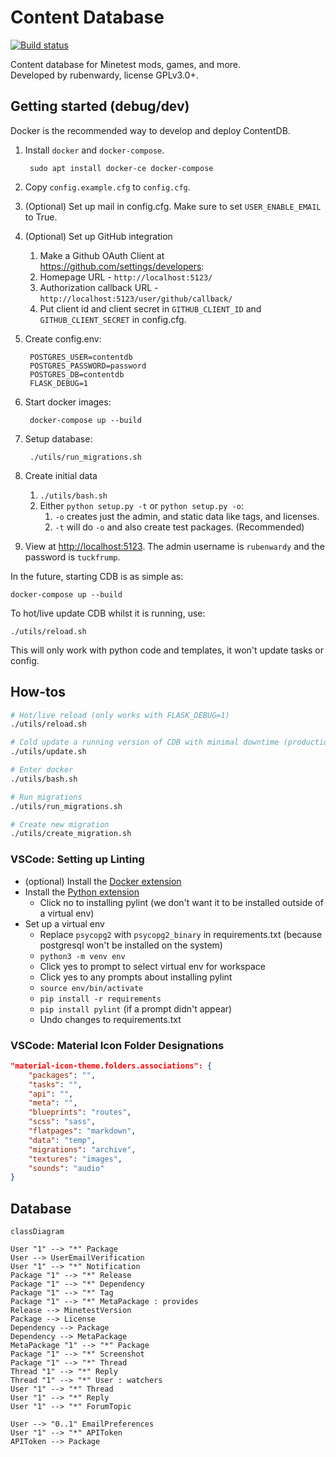 # Content Database
[![Build status](https://gitlab.com/minetest/contentdb/badges/master/pipeline.svg)](https://gitlab.com/minetest/contentdb/pipelines)

Content database for Minetest mods, games, and more.\
Developed by rubenwardy, license GPLv3.0+.

## Getting started (debug/dev)

Docker is the recommended way to develop and deploy ContentDB.

1. Install `docker` and `docker-compose`.

		sudo apt install docker-ce docker-compose

2. Copy `config.example.cfg` to `config.cfg`.

3. (Optional) Set up mail in config.cfg.
   Make sure to set `USER_ENABLE_EMAIL` to True.

4. (Optional) Set up GitHub integration
	1. Make a Github OAuth Client at <https://github.com/settings/developers>:
	2. Homepage URL - `http://localhost:5123/`
	3. Authorization callback URL - `http://localhost:5123/user/github/callback/`
	4. Put client id and client secret in `GITHUB_CLIENT_ID` and `GITHUB_CLIENT_SECRET` in config.cfg.

5. Create config.env:

		POSTGRES_USER=contentdb
		POSTGRES_PASSWORD=password
		POSTGRES_DB=contentdb
		FLASK_DEBUG=1

6. Start docker images:

		docker-compose up --build

7. Setup database:

		./utils/run_migrations.sh

8. Create initial data
	1. `./utils/bash.sh`
	2. Either `python setup.py -t` or `python setup.py -o`:
	  	1. `-o` creates just the admin, and static data like tags, and licenses.
	  	2. `-t` will do `-o` and also create test packages. (Recommended)

9. View at <http://localhost:5123>.
   The admin username is `rubenwardy` and the password is `tuckfrump`.

In the future, starting CDB is as simple as:

	docker-compose up --build

To hot/live update CDB whilst it is running, use:

	./utils/reload.sh

This will only work with python code and templates, it won't update tasks or config.


## How-tos

```sh
# Hot/live reload (only works with FLASK_DEBUG=1)
./utils/reload.sh

# Cold update a running version of CDB with minimal downtime (production)
./utils/update.sh

# Enter docker
./utils/bash.sh

# Run migrations
./utils/run_migrations.sh

# Create new migration
./utils/create_migration.sh
```


### VSCode: Setting up Linting

* (optional) Install the [Docker extension](https://marketplace.visualstudio.com/items?itemName=ms-azuretools.vscode-docker)
* Install the [Python extension](https://marketplace.visualstudio.com/items?itemName=ms-python.python)
	* Click no to installing pylint (we don't want it to be installed outside of a virtual env)
* Set up a virtual env
	* Replace `psycopg2` with `psycopg2_binary` in requirements.txt (because postgresql won't be installed on the system)
	* `python3 -m venv env`
	* Click yes to prompt to select virtual env for workspace
	* Click yes to any prompts about installing pylint
	* `source env/bin/activate`
	* `pip install -r requirements`
	* `pip install pylint` (if a prompt didn't appear)
	* Undo changes to requirements.txt

### VSCode: Material Icon Folder Designations

```json
"material-icon-theme.folders.associations": {
	"packages": "",
	"tasks": "",
	"api": "",
	"meta": "",
	"blueprints": "routes",
	"scss": "sass",
	"flatpages": "markdown",
	"data": "temp",
	"migrations": "archive",
	"textures": "images",
	"sounds": "audio"
}
```


## Database


```mermaid
classDiagram

User "1" --> "*" Package
User --> UserEmailVerification
User "1" --> "*" Notification
Package "1" --> "*" Release
Package "1" --> "*" Dependency
Package "1" --> "*" Tag
Package "1" --> "*" MetaPackage : provides
Release --> MinetestVersion
Package --> License
Dependency --> Package
Dependency --> MetaPackage
MetaPackage "1" --> "*" Package
Package "1" --> "*" Screenshot
Package "1" --> "*" Thread
Thread "1" --> "*" Reply
Thread "1" --> "*" User : watchers
User "1" --> "*" Thread
User "1" --> "*" Reply
User "1" --> "*" ForumTopic

User --> "0..1" EmailPreferences
User "1" --> "*" APIToken
APIToken --> Package
```
